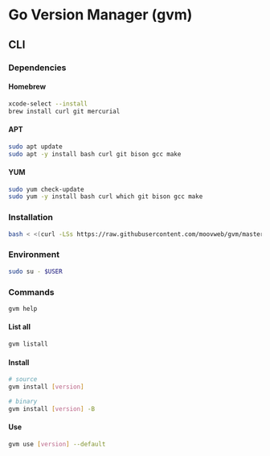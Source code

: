 # Go Version Manager (gvm)

## CLI

### Dependencies

#### Homebrew

```sh
xcode-select --install
brew install curl git mercurial
```

#### APT

```sh
sudo apt update
sudo apt -y install bash curl git bison gcc make
```

#### YUM

```sh
sudo yum check-update
sudo yum -y install bash curl which git bison gcc make
```

### Installation

```sh
bash < <(curl -LSs https://raw.githubusercontent.com/moovweb/gvm/master/binscripts/gvm-installer)
```

### Environment

```sh
sudo su - $USER
```

### Commands

```sh
gvm help
```

#### List all

```sh
gvm listall
```

#### Install

```sh
# source
gvm install [version]

# binary
gvm install [version] -B
```

#### Use

```sh
gvm use [version] --default
```
